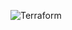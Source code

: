 ![Terraform](https://img.shields.io/badge/terraform-%235835CC.svg?style=for-the-badge&logo=terraform&logoColor=white)
